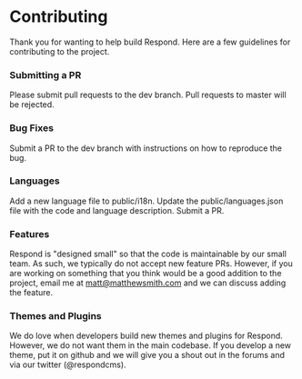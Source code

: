 # Contributing 

Thank you for wanting to help build Respond.  Here are a few guidelines for contributing to the project.  

### Submitting a PR

Please submit pull requests to the dev branch.  Pull requests to master will be rejected.

### Bug Fixes

Submit a PR to the dev branch with instructions on how to reproduce the bug.

### Languages

Add a new language file to public/i18n. Update the public/languages.json file with the code and language description.  Submit a PR.

### Features

Respond is "designed small" so that the code is maintainable by our small team.  As such, we typically do not accept new feature PRs.  However, if you are working on something that you think would be a good addition to the project, email me at matt@matthewsmith.com and we can discuss adding the feature.

### Themes and Plugins

We do love when developers build new themes and plugins for Respond.  However, we do not want them in the main codebase.  If you develop a new theme, put it on github and we will give you a shout out in the forums and via our twitter (@respondcms).